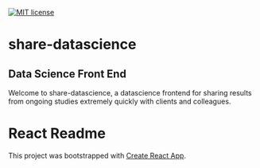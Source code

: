 [![MIT license](http://img.shields.io/badge/license-MIT-brightgreen.svg)](http://opensource.org/licenses/MIT)



# share-datascience


## Data Science Front End

Welcome to share-datascience, a datascience frontend for sharing results from
ongoing studies extremely quickly with clients and colleagues.


# React Readme

This project was bootstrapped with [Create React App](https://github.com/facebook/create-react-app).
